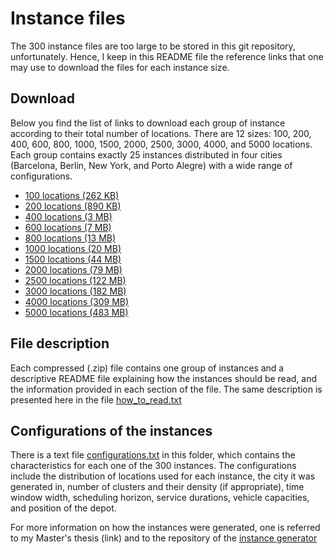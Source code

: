 # Instance files

The 300 instance files are too large to be stored in this git repository, unfortunately. Hence, I keep in this README file the reference links that one may use to download the files for each instance size. 

## Download

Below you find the list of links to download each group of instance according to their total number of locations. There are 12 sizes: 100, 200, 400, 600, 800, 1000, 1500, 2000, 2500, 3000, 4000, and 5000 locations. Each group contains exactly 25 instances distributed in four cities (Barcelona, Berlin, New York, and Porto Alegre) with a wide range of configurations.

+ [100 locations (262 KB)](https://drive.google.com/open?id=1pH9CIFFpYm3PDxHyVYzxd-6OgrCYX-lN)
+ [200 locations (890 KB)](https://drive.google.com/open?id=1GEc8Xj1i6fRlr8NEcVy3yzJGLQ2HT4Eo)
+ [400 locations (3 MB)](https://drive.google.com/open?id=1vMN8Ui1D8xSzHc9ceibqWPgf0Q2ncEkj)
+ [600 locations (7 MB)](https://drive.google.com/open?id=1obOqYEhAz-10AnKUg4pYEnwGqXShG8RN)
+ [800 locations (13 MB)](https://drive.google.com/open?id=1eKpZCl46UaYmlid7pCUzZcK-3SdJyOwT)
+ [1000 locations (20 MB)](https://drive.google.com/open?id=1K40wm9CIvMuNcm5p4YGAxQ7IR2EFl9YO)
+ [1500 locations (44 MB)](https://drive.google.com/open?id=1SgVamP9_ywvUMLfEDuDvg1stb2b-BigD)
+ [2000 locations (79 MB)](https://drive.google.com/open?id=1KRye67KSqEoCsCkgSG2rMkWlDBeEznvS)
+ [2500 locations (122 MB)](https://drive.google.com/open?id=1g3MYr-V5Ao3QET_b9iibs0IyZrJnwtdT)
+ [3000 locations (182 MB)](https://drive.google.com/open?id=1eNQZDlFn8q935uwb_d4farOaLNB6ewc9)
+ [4000 locations (309 MB)](https://drive.google.com/open?id=10Ut9pcaPPmigz8K6uwq1EBSZc6pTWtof)
+ [5000 locations (483 MB)](https://drive.google.com/open?id=1m2wj0VA_WF858oZVH3Qd-GvOf6GcYvr1)


## File description

Each compressed (.zip) file contains one group of instances and a descriptive README file explaining how the instances should be read, and the information provided in each section of the file. The same description is presented here in the file [how_to_read.txt](https://github.com/cssartori/pdptw-instances/blob/master/instances/how_to_read.txt)

## Configurations of the instances

There is a text file [configurations.txt](https://github.com/cssartori/pdptw-instances/blob/master/instances/configurations.txt) in this folder, which contains the characteristics for each one of the 300 instances. The configurations include the distribution of locations used for each instance, the city it was generated in, number of clusters and their density (if appropriate), time window width, scheduling horizon, service durations, vehicle capacities, and position of the depot.

For more information on how the instances were generated, one is referred to my Master's thesis (link) and to the repository of the [instance generator](https://github.com/cssartori/ovig/)

